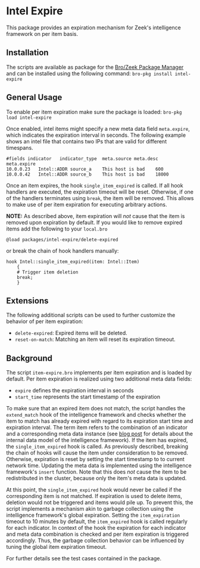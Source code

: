 # Intel Expire

This package provides an expiration mechanism for Zeek's intelligence framework on per item basis.

## Installation

The scripts are available as package for the [Bro/Zeek Package Manager](https://github.com/zeek/package-manager) and can be installed using the following command: `bro-pkg install intel-expire`

## General Usage

To enable per item expiration make sure the package is loaded: `bro-pkg load intel-expire`

Once enabled, intel items might specify a new meta data field `meta.expire`, which indicates the expiration interval in seconds. The following example shows an intel file that contains two IPs that are valid for different timespans.
```
#fields	indicator	indicator_type	meta.source	meta.desc	meta.expire
10.0.0.23	Intel::ADDR	source_a	This host is bad	600
10.0.0.42	Intel::ADDR	source_b	This host is bad	18000
```
Once an item expires, the hook `single_item_expired` is called. If all hook handlers are executed, the expiration timeout will be reset. Otherwise, if one of the handlers terminates using `break`, the item will be removed. This allows to make use of per item expiration for executing arbitrary actions.

**NOTE:** As described above, item expiration will _not_ cause that the item is removed upon expiration by default. If you would like to remove expired items add the following to your `local.bro`
```
@load packages/intel-expire/delete-expired
```
or break the chain of hook handlers manually:
```
hook Intel::single_item_expired(item: Intel::Item)
	{
	# Trigger item deletion
	break;
	}
```

## Extensions

The following additional scripts can be used to further customize the behavior of per item expiration:

* `delete-expired`: Expired items will be deleted.
* `reset-on-match`: Matching an item will reset its expiration timeout.

## Background

The script `item-expire.bro` implements per item expiration and is loaded by default. Per item expiration is realized using two additional meta data fields:
* `expire` defines the expiration interval in seconds
* `start_time` represents the start timestamp of the expiration

To make sure that an expired item does not match, the script handles the `extend_match` hook of the intelligence framework and checks whether the item to match has already expired with regard to its expiration start time and expiration interval.
The term item refers to the combination of an indicator and a corresponding meta data instance (see [blog post](https://blog.zeek.org/2016/12/the-intelligence-framework-update.html) for details about the internal data model of the intelligence framework).
If the item has expired, the `single_item_expired` hook is called. As previously described, breaking the chain of hooks will cause the item under consideration to be removed. Otherwise, expiration is reset by setting the start timestamp to to current network time. Updating the meta data is implemented using the intelligence framework's `insert` function. Note that this does _not_ cause the item to be redistributed in the cluster, because only the item's meta data is updated.

At this point, the `single_item_expired` hook would never be called if the corresponding item is not matched. If expiration is used to delete items, deletion would not be triggered and items would pile up. To prevent this, the script implements a mechanism akin to garbage collection using the intelligence framework's global expiration.
Setting the `item_expiration` timeout to 10 minutes by default, the `item_expired` hook is called regularly for each indicator. In context of the hook the expiration for each indicator and meta data combination is checked and per item expiration is triggered accordingly. Thus, the garbage collection behavior can be influenced by tuning the global item expiration timeout.

For further details see the test cases contained in the package.
